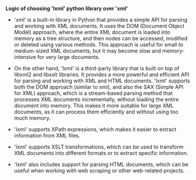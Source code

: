 **Logic of choosing 'lxml' python library over 'xml'**

- 'xml' is a built-in library in Python that provides a simple API for parsing and working with XML documents. It uses the DOM (Document Object Model) approach, where the entire XML document is loaded into memory as a tree structure, and then nodes can be accessed, modified or deleted using various methods. This approach is useful for small to medium-sized XML documents, but it may become slow and memory-intensive for very large documents.

- On the other hand, 'lxml' is a third-party library that is built on top of libxml2 and libxslt libraries. It provides a more powerful and efficient API for parsing and working with XML and HTML documents. 'lxml' supports both the DOM approach (similar to xml), and also the SAX (Simple API for XML) approach, which is a stream-based parsing method that processes XML documents incrementally, without loading the entire document into memory. This makes it more suitable for large XML documents, as it can process them efficiently and without using too much memory.

- 'lxml' supports XPath expressions, which makes it easier to extract information from XML files.

- 'lxml' supports XSLT transformations, which can be used to transform XML documents into different formats or to extract specific information.

- 'lxml' also includes support for parsing HTML documents, which can be useful when working with web scraping or other web-related projects.

